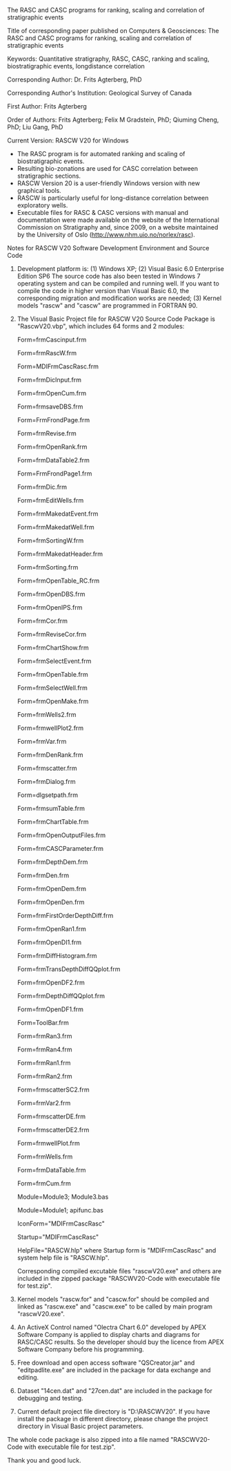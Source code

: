 The RASC and CASC programs for ranking, scaling and correlation of stratigraphic events

Title of corresponding paper published on Computers & Geosciences: The RASC and CASC programs for ranking, scaling and correlation of stratigraphic events

Keywords: Quantitative stratigraphy, RASC, CASC, ranking and scaling, biostratigraphic events, longdistance
correlation

Corresponding Author: Dr. Frits Agterberg, PhD

Corresponding Author's Institution: Geological Survey of Canada

First Author: Frits Agterberg

Order of Authors: Frits Agterberg; Felix M Gradstein, PhD; Qiuming Cheng, PhD; Liu Gang, PhD

Current Version: RASCW V20 for Windows

* The RASC program is for automated ranking and scaling of biostratigraphic events.
* Resulting bio-zonations are used for CASC correlation between stratigraphic sections.
* RASCW Version 20 is a user-friendly Windows version with new graphical tools. 
* RASCW is particularly useful for long-distance correlation between exploratory wells. 
* Executable files for RASC & CASC versions with manual and documentation were made available on the website of the International Commission on Stratigraphy and, since 2009, on a website maintained by the University of Oslo (http://www.nhm.uio.no/norlex/rasc).

Notes for RASCW V20 Software Development Environment and Source Code

1. Development platform is: (1) Windows XP; (2) Visual Basic 6.0 Enterprise Edition SP6 The source code has also been tested in Windows 7 operating system and can be compiled and running well. If you want to compile the code in higher version than Visual Basic 6.0, the corresponding migration and modification works are needed; (3) Kernel models "rascw" and "cascw" are programmed in FORTRAN 90.

2. The Visual Basic Project file for RASCW V20 Source Code Package is "RascwV20.vbp", which includes 64 forms and 2 modules: 

    Form=frmCascinput.frm

    Form=frmRascW.frm

    Form=MDIFrmCascRasc.frm

    Form=frmDicInput.frm

    Form=frmOpenCum.frm

    Form=frmsaveDBS.frm

    Form=FrmFrondPage.frm

    Form=frmRevise.frm

    Form=frmOpenRank.frm

    Form=frmDataTable2.frm

    Form=FrmFrondPage1.frm

    Form=frmDic.frm

    Form=frmEditWells.frm

    Form=frmMakedatEvent.frm

    Form=frmMakedatWell.frm

    Form=frmSortingW.frm

    Form=frmMakedatHeader.frm

    Form=frmSorting.frm

    Form=frmOpenTable_RC.frm

    Form=frmOpenDBS.frm

    Form=frmOpenIPS.frm

    Form=frmCor.frm

    Form=frmReviseCor.frm

    Form=frmChartShow.frm

    Form=frmSelectEvent.frm

    Form=frmOpenTable.frm

    Form=frmSelectWell.frm

    Form=frmOpenMake.frm

    Form=frmWells2.frm

    Form=frmwellPlot2.frm

    Form=frmVar.frm

    Form=frmDenRank.frm

    Form=frmscatter.frm

    Form=frmDialog.frm

    Form=dlgsetpath.frm

    Form=frmsumTable.frm

    Form=frmChartTable.frm

    Form=frmOpenOutputFiles.frm

    Form=frmCASCParameter.frm

    Form=frmDepthDem.frm

    Form=frmDen.frm

    Form=frmOpenDem.frm

    Form=frmOpenDen.frm

    Form=frmFirstOrderDepthDiff.frm

    Form=frmOpenRan1.frm

    Form=frmOpenDI1.frm

    Form=frmDiffHistogram.frm

    Form=frmTransDepthDiffQQplot.frm

    Form=frmOpenDF2.frm

    Form=frmDepthDiffQQplot.frm

    Form=frmOpenDF1.frm

    Form=ToolBar.frm

    Form=frmRan3.frm

    Form=frmRan4.frm

    Form=frmRan1.frm

    Form=frmRan2.frm

    Form=frmscatterSC2.frm

    Form=frmVar2.frm

    Form=frmscatterDE.frm

    Form=frmscatterDE2.frm

    Form=frmwellPlot.frm

    Form=frmWells.frm

    Form=frmDataTable.frm

    Form=frmCum.frm

    Module=Module3; Module3.bas

    Module=Module1; apifunc.bas

    IconForm="MDIFrmCascRasc"

    Startup="MDIFrmCascRasc"

    HelpFile="RASCW.hlp"
    where Startup form is "MDIFrmCascRasc" and system help file is "RASCW.hlp".

    Corresponding compiled excutable files "rascwV20.exe" and others are included in the zipped package "RASCWV20-Code with executable file for test.zip".

3. Kernel models "rascw.for" and "cascw.for" should be compiled and linked as "rascw.exe" and "cascw.exe" to be called by main program "rascwV20.exe".

4. An ActiveX Control named "Olectra Chart 6.0" developed by APEX Software Company is applied to display charts and diagrams for RASC/CASC results. So the developer should buy the licence from APEX Software Company before his programming.

5. Free download and open access software "QSCreator.jar" and "editpadlite.exe" are included in the package for data exchange and editing.

6. Dataset "14cen.dat" and "27cen.dat" are included in the package for debugging and testing.

7. Current default project file directory is "D:\RASCWV20". If you have install the package in different directory, please change the project directory in Visual Basic project parameters.

The whole code package is also zipped into a file named "RASCWV20-Code with executable file for test.zip".

Thank you and good luck.
